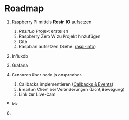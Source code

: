 # Roadmap

1. Raspberry Pi mittels **Resin.IO** aufsetzen
    1. *Resin.io* Projekt erstellen
    2. Raspberry Zero W zu Projekt hinzufügen
    3. Gith
    4. Raspbian aufsetzen (Siehe: [raspi-info](raspi-info.md))
2. Influxdb
3. Grafana
3. Sensoren über node.js ansprechen
    1. Callbacks implementieren ([Callbacks & Events](https://learn.adafruit.com/node-embedded-development/events))
    2. Email an Client bei Veränderungen (Licht,Bewegung)
    3. Link zur Live-Cam

4. idk
5. 
